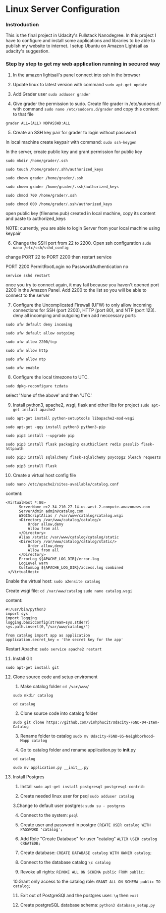 # Linux Server Configuration

### Instroduction

This is the final project in Udacity's Fullstack Nanodegree. In this project I have to configure and install some applications and libraries to be able to publish my website to internet. I setup Ubuntu on Amazon Lightsail as udacity's suggestion.

### Step by step to get my web application running in secured way

1. In the amazon lightsail's panel connect into ssh in the browser 
2. Update linux to latest version with command
`sudo apt-get update`

3. Add Grader user
`sudo adduser grader`

4. Give grader the permission to sudo.
Create file grader in /etc/sudoers.d/ with command
`sudo nano /etc/sudoers.d/grader`
and copy this content to that file

`grader ALL=(ALL) NOPASSWD:ALL`

5. Create an SSH key pair for grader to login without password

In local machine create keypair with command:
`sudo ssh-keygen`

In the server, create public key and grant permission for public key

`sudo mkdir /home/grader/.ssh` 

`sudo touch /home/grader/.shh/authorized_keys` 

`sudo chown grader /home/grader/.ssh` 

`sudo chown grader /home/grader/.ssh/authorized_keys` 

`sudo chmod 700 /home/grader/.ssh` 

`sudo chmod 600 /home/grader/.ssh/authorized_keys` 

open public key (filename.pub) created in local machine, copy its content and paste to authorized_keys

NOTE: currently, you are able to login Server from your local machine using keypair

6. Change the SSH port from 22 to 2200. 
Open ssh configuration
`sudo nano /etc/ssh/sshd_config`

change PORT 22 to PORT 2200 then restart service 

PORT 2200
PermitRootLogin no
PasswordAuthentication no

`service sshd restart`

once you try to connect again, it may fail because you haven't opened port 2200 in the Amazon Panel.
Add 2200 to the list so you will be able to connect to the server

7. Configure the Uncomplicated Firewall (UFW) to only allow incoming connections for SSH (port 2200), HTTP (port 80), and NTP (port 123).
deny all incomping and outgoing then add neccessary ports

`sudo ufw default deny incoming` 

`sudo ufw default allow outgoing` 

`sudo ufw allow 2200/tcp` 

`sudo ufw allow http` 

`sudo ufw allow ntp` 

`sudo ufw enable` 

8. Configure the local timezone to UTC.

`sudo dpkg-reconfigure tzdata`

select 'None of the above' and then 'UTC.'

9. Install python3, apache2, wsgi, flask and other libs for project
`sudo apt-get install apache2`

`sudo apt-get install python-setuptools libapache2-mod-wsgi`

`sudo apt-get -qqy install python3 python3-pip`

`sudo pip3 install --upgrade pip`

`sudo pip3 install flask packaging oauth2client redis passlib flask-httpauth`

`sudo pip3 install sqlalchemy flask-sqlalchemy psycopg2 bleach requests`

`sudo pip3 install Flask`

10. Create a virtual host config file

`sudo nano /etc/apache2/sites-available/catalog.conf`

content: 

```
<VirtualHost *:80>
      ServerName ec2-34-210-27-14.us-west-2.compute.amazonaws.com
      ServerAdmin admin@catalog.com
      WSGIScriptAlias / /var/www/catalog/catalog.wsgi
      <Directory /var/www/catalog/catalog/>
          Order allow,deny
          Allow from all
      </Directory>
      Alias /static /var/www/catalog/catalog/static
      <Directory /var/www/catalog/catalog/static/>
          Order allow,deny
          Allow from all
      </Directory>
      ErrorLog ${APACHE_LOG_DIR}/error.log
      LogLevel warn
      CustomLog ${APACHE_LOG_DIR}/access.log combined
 </VirtualHost>
 ```
 
Enable the virtual host:
`sudo a2ensite catalog`

Create wsgi file:
`cd /var/www/catalog` 
`sudo nano catalog.wsgi`

content:
 ```
 #!/usr/bin/python3
import sys
import logging
logging.basicConfig(stream=sys.stderr)
sys.path.insert(0,"/var/www/catalog/")

from catalog import app as application
application.secret_key = 'the secret key for the app'
```

Restart Apache:
`sudo service apache2 restart`

11. Install Git

`sudo apt-get install git`

12. Clone source code and setup enviroment
      1. Make catalog folder
      `cd /var/www/`
      
      `sudo mkdir catalog`

      `cd catalog`
      
      2. Clone source code into catalog folder     

      `sudo git clone https://github.com/vinhphucit/Udacity-FSND-04-Item-Catalog`
      
      3. Rename folder to catalog
      `sudo mv Udacity-FSND-05-Neighborhood-Mapp catalog`
      
      4. Go to catalog folder and rename application.py to __init__.py
      
      `cd catalog`
      
      `sudo mv application.py __init__.py`
      
13. Install Postgres
      1. Install
      `sudo apt-get install postgresql postgresql-contrib`
      
      2. Create needed linux user for psql
      `sudo adduser catalog`
      
      3.Change to default user postgres:
      `sudo su - postgres`
      
      4. Connect to the system:
      `psql`
      
      5. Create user and password in postgre
      `CREATE USER catalog WITH PASSWORD 'catalog';`
      
      6. Add Role "Create Database" for user "catalog"
      `ALTER USER catalog CREATEDB;`
      
      7. Create database:
      `CREATE DATABASE catalog WITH OWNER catalog;`

      8. Connect to the database catalog 
      `\c catalog`
      
      9. Revoke all rights:
      `REVOKE ALL ON SCHEMA public FROM public;`
      
      10.Grant only access to the catalog role:
      `GRANT ALL ON SCHEMA public TO catalog;`
      
      11. Exit out of PostgreSQl and the postgres user:
      `\q` then `exit`

      12. Create postgreSQL database schema:
      `python3 database_setup.py`
